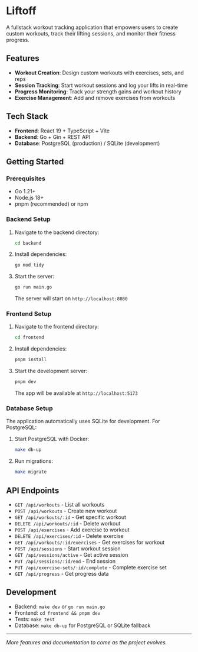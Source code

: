 # Liftoff

A fullstack workout tracking application that empowers users to create custom workouts, track their lifting sessions, and monitor their fitness progress.

## Features

- **Workout Creation**: Design custom workouts with exercises, sets, and reps
- **Session Tracking**: Start workout sessions and log your lifts in real-time
- **Progress Monitoring**: Track your strength gains and workout history
- **Exercise Management**: Add and remove exercises from workouts

## Tech Stack

- **Frontend**: React 19 + TypeScript + Vite
- **Backend**: Go + Gin + REST API
- **Database**: PostgreSQL (production) / SQLite (development)

## Getting Started

### Prerequisites
- Go 1.21+
- Node.js 18+
- pnpm (recommended) or npm

### Backend Setup
1. Navigate to the backend directory:
   ```bash
   cd backend
   ```

2. Install dependencies:
   ```bash
   go mod tidy
   ```

3. Start the server:
   ```bash
   go run main.go
   ```
   
   The server will start on `http://localhost:8080`

### Frontend Setup
1. Navigate to the frontend directory:
   ```bash
   cd frontend
   ```

2. Install dependencies:
   ```bash
   pnpm install
   ```

3. Start the development server:
   ```bash
   pnpm dev
   ```
   
   The app will be available at `http://localhost:5173`

### Database Setup
The application automatically uses SQLite for development. For PostgreSQL:

1. Start PostgreSQL with Docker:
   ```bash
   make db-up
   ```

2. Run migrations:
   ```bash
   make migrate
   ```

## API Endpoints

- `GET /api/workouts` - List all workouts
- `POST /api/workouts` - Create new workout
- `GET /api/workouts/:id` - Get specific workout
- `DELETE /api/workouts/:id` - Delete workout
- `POST /api/exercises` - Add exercise to workout
- `DELETE /api/exercises/:id` - Delete exercise
- `GET /api/workouts/:id/exercises` - Get exercises for workout
- `POST /api/sessions` - Start workout session
- `GET /api/sessions/active` - Get active session
- `PUT /api/sessions/:id/end` - End session
- `PUT /api/exercise-sets/:id/complete` - Complete exercise set
- `GET /api/progress` - Get progress data

## Development

- Backend: `make dev` or `go run main.go`
- Frontend: `cd frontend && pnpm dev`
- Tests: `make test`
- Database: `make db-up` for PostgreSQL or SQLite fallback

---

*More features and documentation to come as the project evolves.*
